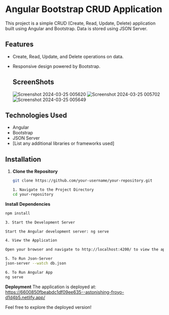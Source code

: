 # Angular Bootstrap CRUD Application

This project is a simple CRUD (Create, Read, Update, Delete) application built using Angular and Bootstrap. Data is stored using JSON Server.

## Features

- Create, Read, Update, and Delete operations on data.
- Responsive design powered by Bootstrap.

  ## ScreenShots
  ![Screenshot 2024-03-25 005620](https://github.com/harshit0075/crud-app/assets/112869167/c7215de0-1730-43c8-a181-892c40093e1d)
![Screenshot 2024-03-25 005702](https://github.com/harshit0075/crud-app/assets/112869167/df44d8f7-830e-4ec0-9f41-709f4ab0c512)
![Screenshot 2024-03-25 005649](https://github.com/harshit0075/crud-app/assets/112869167/412953b3-6222-4ac3-a239-9ae735dcfcee)


## Technologies Used

- Angular
- Bootstrap
- JSON Server
- [List any additional libraries or frameworks used]

## Installation

1. **Clone the Repository**

   ```sh
   git clone https://github.com/your-username/your-repository.git

   1. Navigate to the Project Directory
   cd your-repository
 **Install Dependencies**
 ```sh
npm install

3. Start the Development Server

Start the Angular development server: ng serve

4. View the Application

Open your browser and navigate to http://localhost:4200/ to view the application.

5. To Run Json-Server
json-server --watch db.json

6. To Run Angular App
ng serve
```

**Deployment**
The application is deployed at: https://6600850fbeabdc1df09ee635--astonishing-froyo-d1d4b5.netlify.app/

Feel free to explore the deployed version!
